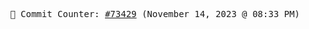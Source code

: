 <p align="center">
    <samp>
        📮 Commit Counter: <a href="https://github.com/Javascript-void0/Javascript-void0/commits/main">#73429</a> (November 14, 2023 @ 08:33 PM)
    </samp>
</p>